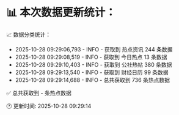 📊 本次数据更新统计：
==========================

📈 数据分类统计：
- 2025-10-28 09:29:06,793 - INFO - 获取到 热点资讯 244 条数据
- 2025-10-28 09:29:08,519 - INFO - 获取到 今日热点 13 条数据
- 2025-10-28 09:29:10,403 - INFO - 获取到 公社热帖 380 条数据
- 2025-10-28 09:29:13,540 - INFO - 获取到 财经日历 99 条数据
- 2025-10-28 09:29:14,688 - INFO - 总共获取到 736 条热点数据

✅ 总共获取到 - 条热点数据

🕐 更新时间: 2025-10-28 09:29:14

